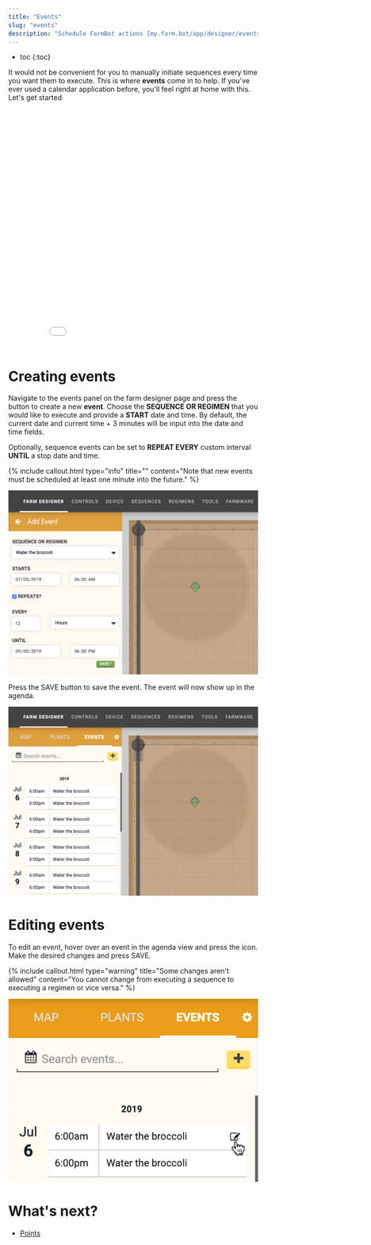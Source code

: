 ```yaml
---
title: "Events"
slug: "events"
description: "Schedule FarmBot actions [my.farm.bot/app/designer/events](https://my.farm.bot/app/designer/events)"
---
```


* toc
{:toc}

It would not be convenient for you to manually initiate sequences every time you want them to execute. This is where **events** come in to help. If you've ever used a calendar application before, you'll feel right at home with this. Let's get started

<iframe class="embedly-embed" src="//cdn.embedly.com/widgets/media.html?url=http%3A%2F%2Fwww.youtube.com%2Fwatch%3Fv%3Dvwnsr8zelaY&src=http%3A%2F%2Fwww.youtube.com%2Fembed%2Fvwnsr8zelaY&type=text%2Fhtml&key=f2aa6fc3595946d0afc3d76cbbd25dc3&schema=youtube" width="854" height="480" scrolling="no" frameborder="0" allow="autoplay; fullscreen" allowfullscreen="true"></iframe>



# Creating events

Navigate to the events panel on the farm designer page and press the <span class="fb-button fb-yellow"><i class='fa fa-plus'></i></span> button to create a new **event**. Choose the **SEQUENCE OR REGIMEN** that you would like to execute and provide a **START** date and time. By default, the current date and current time + 3 minutes will be input into the date and time fields.

Optionally, sequence events can be set to **REPEAT EVERY** custom interval **UNTIL** a stop date and time.

{%
include callout.html
type="info"
title=""
content="Note that new events must be scheduled at least one minute into the future."
%}



![Screen Shot 2019-07-05 at 9.00.37 PM.png](_images/Screen_Shot_2019-07-05_at_9.00.37_PM.png)

Press the <span class="fb-button fb-green">SAVE</span> button to save the event. The event will now show up in the agenda.

![Screen Shot 2019-07-05 at 9.03.32 PM.png](_images/Screen_Shot_2019-07-05_at_9.03.32_PM.png)



# Editing events

To edit an event, hover over an event in the agenda view and press the <i class='fa fa-edit'></i> icon. Make the desired changes and press <span class="fb-button fb-green">SAVE</span>.

{%
include callout.html
type="warning"
title="Some changes aren't allowed"
content="You cannot change from executing a sequence to executing a regimen or vice versa."
%}



![Screen Shot 2019-07-05 at 9.09.53 PM.png](_images/Screen_Shot_2019-07-05_at_9.09.53_PM.png)


# What's next?

 * [Points](../farm-designer/points.md)
